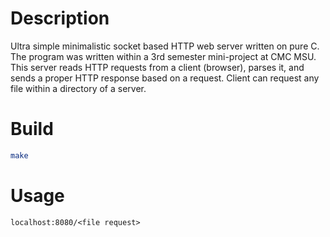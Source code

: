 # Description

Ultra simple minimalistic socket based HTTP web server written on pure C. The program was written within a 3rd semester mini-project at CMC MSU.
This server reads HTTP requests from a client (browser), parses it, and sends a proper HTTP response based on a request. Client can request any file within a directory of a server.

# Build
```bash
make
```

# Usage
```
localhost:8080/<file request>
```


